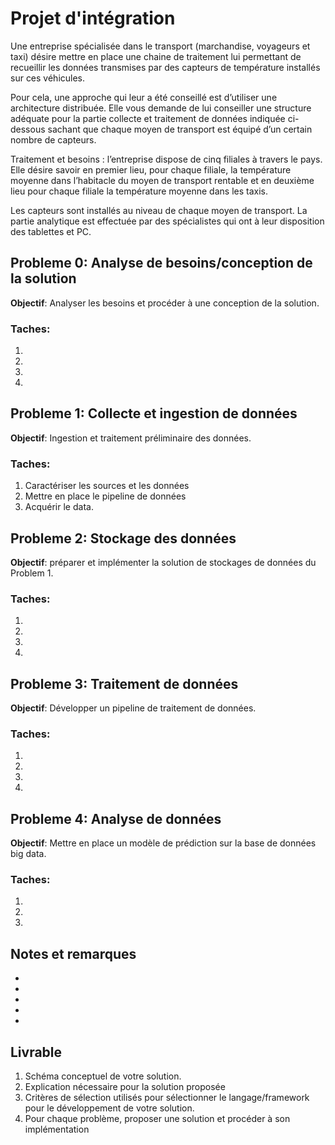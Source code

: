 # Projet d'intégration

Une entreprise spécialisée dans le transport (marchandise, voyageurs et taxi) désire mettre en place une chaine de traitement lui permettant de recueillir les données transmises par des capteurs de température installés sur ces véhicules. 

Pour cela, une approche qui leur a été conseillé est d’utiliser une architecture distribuée. Elle vous demande de lui conseiller une structure adéquate pour la partie collecte et traitement de données indiquée ci-dessous sachant que chaque moyen de transport est équipé d’un certain nombre de capteurs.    

 

Traitement et besoins : l’entreprise dispose de cinq filiales à travers le pays. Elle désire savoir en premier lieu, pour chaque filiale, la température moyenne dans l’habitacle du moyen de transport rentable et en deuxième lieu pour chaque filiale la température moyenne dans les taxis. 

Les capteurs sont installés au niveau de chaque moyen de transport. La partie analytique est effectuée par des spécialistes qui ont à leur disposition des tablettes et PC.

## Probleme 0: Analyse de besoins/conception de la solution

**Objectif**: Analyser les besoins et procéder à une conception de la solution.

### Taches:
1.  
2.  
3.  
4. 

## Probleme 1: Collecte et ingestion de données

**Objectif**: Ingestion et traitement préliminaire des données.

### Taches:
1. Caractériser les sources et les données
2. Mettre en place le pipeline de données
3. Acquérir le data.

## Probleme 2: Stockage des données

**Objectif**: préparer et implémenter la solution de stockages de données du Problem 1.

### Taches:
1.  
2.  
3.  
4.  

## Probleme 3: Traitement de données

**Objectif**: Développer un pipeline de traitement de données.

 

### Taches:
1.  
2.  
3.  
4.  

## Probleme 4: Analyse de données

**Objectif**: Mettre en place un modèle de prédiction sur la base de données big data.

### Taches:
1.  
2.  
3. 
 
## Notes et remarques

-
-
-
-
-

## Livrable

1.	Schéma conceptuel de votre solution.
2.	Explication nécessaire pour la solution proposée
3.	Critères de sélection utilisés pour sélectionner le langage/framework pour le développement de votre solution.
4. Pour chaque problème, proposer une solution et procéder à son implémentation

